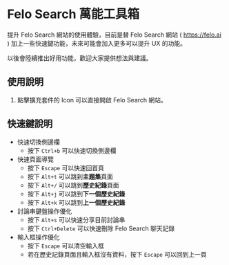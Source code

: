 # Felo Search 萬能工具箱

提升 Felo Search 網站的使用體驗，目前是替 Felo Search 網站 ( https://felo.ai ) 加上一些快速鍵功能，未來可能會加入更多可以提升 UX 的功能。

以後會陸續推出好用功能，歡迎大家提供想法與建議。

## 使用說明

1. 點擊擴充套件的 Icon 可以直接開啟 Felo Search 網站。

## 快速鍵說明

- 快速切換側邊欄
  - 按下 `Ctrl+b` 可以快速切換側邊欄
- 快速頁面導覽
  - 按下 `Escape` 可以快速回首頁
  - 按下 `Alt+t` 可以跳到**主題集**頁面
  - 按下 `Alt+/` 可以跳到**歷史紀錄**頁面
  - 按下 `Alt+j` 可以跳到**下一個歷史紀錄**
  - 按下 `Alt+k` 可以跳到**上一個歷史紀錄**
- 討論串鍵盤操作優化
  - 按下 `Alt+s` 可以快速分享目前討論串
  - 按下 `Ctrl+Delete` 可以快速刪除 Felo Search 聊天記錄
- 輸入框操作優化
  - 按下 `Escape` 可以清空輸入框
  - 若在歷史記錄頁面且輸入框沒有資料，按下 `Escape` 可以回到上一頁
